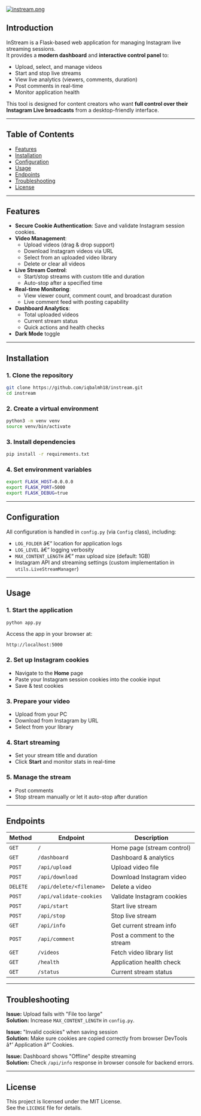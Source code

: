 [![instream.png](https://i.postimg.cc/kXfVzXVd/Desain-tanpa-judul.png)](https://postimg.cc/QHKxWDk6)

## Introduction
InStream is a Flask-based web application for managing Instagram live streaming sessions.  
It provides a **modern dashboard** and **interactive control panel** to:
- Upload, select, and manage videos
- Start and stop live streams
- View live analytics (viewers, comments, duration)
- Post comments in real-time
- Monitor application health

This tool is designed for content creators who want **full control over their Instagram Live broadcasts** from a desktop-friendly interface.

---

## Table of Contents
- [Features](#-features)
- [Installation](#-installation)
- [Configuration](#-configuration)
- [Usage](#-usage)
- [Endpoints](#-endpoints)
- [Troubleshooting](#-troubleshooting)
- [License](#-license)

---

## Features
- **Secure Cookie Authentication**: Save and validate Instagram session cookies.
- **Video Management**:
  - Upload videos (drag & drop support)
  - Download Instagram videos via URL
  - Select from an uploaded video library
  - Delete or clear all videos
- **Live Stream Control**:
  - Start/stop streams with custom title and duration
  - Auto-stop after a specified time
- **Real-time Monitoring**:
  - View viewer count, comment count, and broadcast duration
  - Live comment feed with posting capability
- **Dashboard Analytics**:
  - Total uploaded videos
  - Current stream status
  - Quick actions and health checks
- **Dark Mode** toggle

---

## Installation

### 1. Clone the repository
```bash
git clone https://github.com/iqbalmh18/instream.git
cd instream
```

### 2. Create a virtual environment
```bash
python3 -m venv venv
source venv/bin/activate
```

### 3. Install dependencies
```bash
pip install -r requirements.txt
```

### 4. Set environment variables
```bash
export FLASK_HOST=0.0.0.0
export FLASK_PORT=5000
export FLASK_DEBUG=true
```

---

## Configuration

All configuration is handled in `config.py` (via `Config` class), including:
- `LOG_FOLDER` â€“ location for application logs
- `LOG_LEVEL` â€“ logging verbosity
- `MAX_CONTENT_LENGTH` â€“ max upload size (default: 1GB)
- Instagram API and streaming settings (custom implementation in `utils.LiveStreamManager`)

---

## Usage

### 1. Start the application
```bash
python app.py
```
Access the app in your browser at:
```
http://localhost:5000
```

### 2. Set up Instagram cookies
- Navigate to the **Home** page
- Paste your Instagram session cookies into the cookie input
- Save & test cookies

### 3. Prepare your video
- Upload from your PC
- Download from Instagram by URL
- Select from your library

### 4. Start streaming
- Set your stream title and duration
- Click **Start** and monitor stats in real-time

### 5. Manage the stream
- Post comments
- Stop stream manually or let it auto-stop after duration

---

## Endpoints

| Method | Endpoint | Description |
|--------|----------|-------------|
| `GET`  | `/` | Home page (stream control) |
| `GET`  | `/dashboard` | Dashboard & analytics |
| `POST` | `/api/upload` | Upload video file |
| `POST` | `/api/download` | Download Instagram video |
| `DELETE` | `/api/delete/<filename>` | Delete a video |
| `POST` | `/api/validate-cookies` | Validate Instagram cookies |
| `POST` | `/api/start` | Start live stream |
| `POST` | `/api/stop` | Stop live stream |
| `GET`  | `/api/info` | Get current stream info |
| `POST` | `/api/comment` | Post a comment to the stream |
| `GET`  | `/videos` | Fetch video library list |
| `GET`  | `/health` | Application health check |
| `GET`  | `/status` | Current stream status |

---

## Troubleshooting

**Issue:** Upload fails with "File too large"  
**Solution:** Increase `MAX_CONTENT_LENGTH` in `config.py`.

**Issue:** "Invalid cookies" when saving session  
**Solution:** Make sure cookies are copied correctly from browser DevTools â†’ Application â†’ Cookies.

**Issue:** Dashboard shows "Offline" despite streaming  
**Solution:** Check `/api/info` response in browser console for backend errors.

---

## License
This project is licensed under the MIT License.  
See the `LICENSE` file for details.
